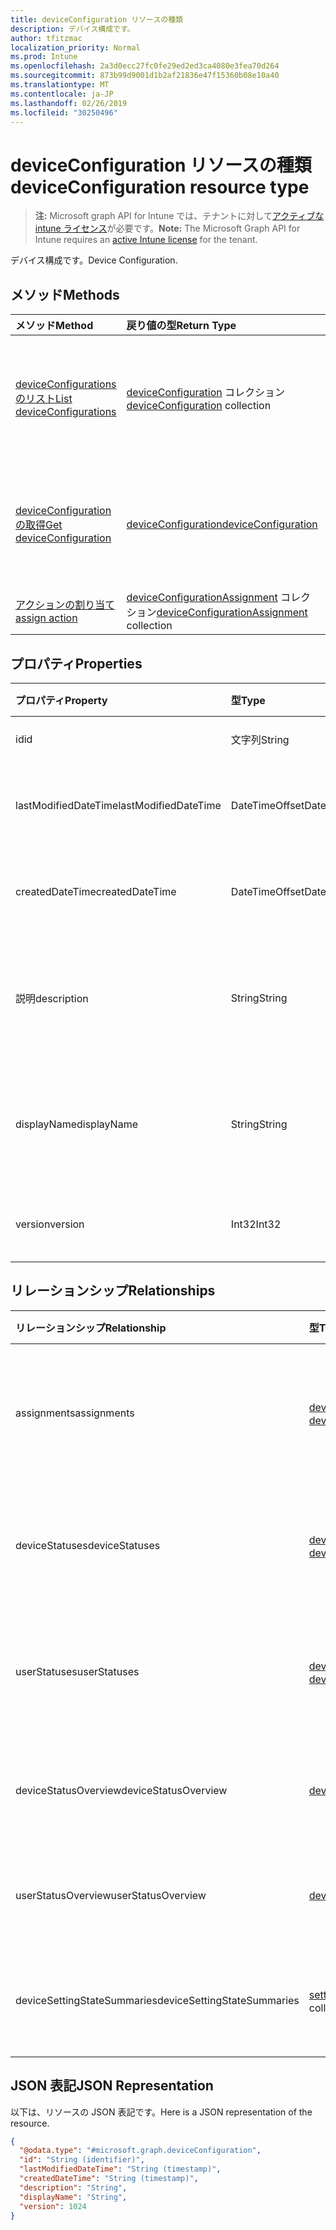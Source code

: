 ```yaml
---
title: deviceConfiguration リソースの種類
description: デバイス構成です。
author: tfitzmac
localization_priority: Normal
ms.prod: Intune
ms.openlocfilehash: 2a3d0ecc27fc0fe29ed2ed3ca4080e3fea70d264
ms.sourcegitcommit: 873b99d9001d1b2af21836e47f15360b08e10a40
ms.translationtype: MT
ms.contentlocale: ja-JP
ms.lasthandoff: 02/26/2019
ms.locfileid: "30250496"
---
```

# <a name="deviceconfiguration-resource-type"></a><span data-ttu-id="0b84e-103">deviceConfiguration リソースの種類</span><span class="sxs-lookup"><span data-stu-id="0b84e-103">deviceConfiguration resource type</span></span>

> <span data-ttu-id="0b84e-104">**注:** Microsoft graph API for Intune では、テナントに対して[アクティブな intune ライセンス](https://go.microsoft.com/fwlink/?linkid=839381)が必要です。</span><span class="sxs-lookup"><span data-stu-id="0b84e-104">**Note:** The Microsoft Graph API for Intune requires an [active Intune license](https://go.microsoft.com/fwlink/?linkid=839381) for the tenant.</span></span>

<span data-ttu-id="0b84e-105">デバイス構成です。</span><span class="sxs-lookup"><span data-stu-id="0b84e-105">Device Configuration.</span></span>

## <a name="methods"></a><span data-ttu-id="0b84e-106">メソッド</span><span class="sxs-lookup"><span data-stu-id="0b84e-106">Methods</span></span>
|<span data-ttu-id="0b84e-107">メソッド</span><span class="sxs-lookup"><span data-stu-id="0b84e-107">Method</span></span>|<span data-ttu-id="0b84e-108">戻り値の型</span><span class="sxs-lookup"><span data-stu-id="0b84e-108">Return Type</span></span>|<span data-ttu-id="0b84e-109">説明</span><span class="sxs-lookup"><span data-stu-id="0b84e-109">Description</span></span>|
|:---|:---|:---|
|[<span data-ttu-id="0b84e-110">deviceConfigurations のリスト</span><span class="sxs-lookup"><span data-stu-id="0b84e-110">List deviceConfigurations</span></span>](../api/intune-deviceconfig-deviceconfiguration-list.md)|<span data-ttu-id="0b84e-111">[deviceConfiguration](../resources/intune-deviceconfig-deviceconfiguration.md) コレクション</span><span class="sxs-lookup"><span data-stu-id="0b84e-111">[deviceConfiguration](../resources/intune-deviceconfig-deviceconfiguration.md) collection</span></span>|<span data-ttu-id="0b84e-112">[deviceConfiguration](../resources/intune-deviceconfig-deviceconfiguration.md) オブジェクトのプロパティとリレーションシップをリストします。</span><span class="sxs-lookup"><span data-stu-id="0b84e-112">List properties and relationships of the [deviceConfiguration](../resources/intune-deviceconfig-deviceconfiguration.md) objects.</span></span>|
|[<span data-ttu-id="0b84e-113">deviceConfiguration の取得</span><span class="sxs-lookup"><span data-stu-id="0b84e-113">Get deviceConfiguration</span></span>](../api/intune-deviceconfig-deviceconfiguration-get.md)|[<span data-ttu-id="0b84e-114">deviceConfiguration</span><span class="sxs-lookup"><span data-stu-id="0b84e-114">deviceConfiguration</span></span>](../resources/intune-deviceconfig-deviceconfiguration.md)|<span data-ttu-id="0b84e-115">[deviceConfiguration](../resources/intune-deviceconfig-deviceconfiguration.md) オブジェクトのプロパティとリレーションシップを読み取ります。</span><span class="sxs-lookup"><span data-stu-id="0b84e-115">Read properties and relationships of the [deviceConfiguration](../resources/intune-deviceconfig-deviceconfiguration.md) object.</span></span>|
|[<span data-ttu-id="0b84e-116">アクションの割り当て</span><span class="sxs-lookup"><span data-stu-id="0b84e-116">assign action</span></span>](../api/intune-deviceconfig-deviceconfiguration-assign.md)|<span data-ttu-id="0b84e-117">[deviceConfigurationAssignment](../resources/intune-deviceconfig-deviceconfigurationassignment.md) コレクション</span><span class="sxs-lookup"><span data-stu-id="0b84e-117">[deviceConfigurationAssignment](../resources/intune-deviceconfig-deviceconfigurationassignment.md) collection</span></span>|<span data-ttu-id="0b84e-118">まだ文書化されていません</span><span class="sxs-lookup"><span data-stu-id="0b84e-118">Not yet documented</span></span>|

## <a name="properties"></a><span data-ttu-id="0b84e-119">プロパティ</span><span class="sxs-lookup"><span data-stu-id="0b84e-119">Properties</span></span>
|<span data-ttu-id="0b84e-120">プロパティ</span><span class="sxs-lookup"><span data-stu-id="0b84e-120">Property</span></span>|<span data-ttu-id="0b84e-121">型</span><span class="sxs-lookup"><span data-stu-id="0b84e-121">Type</span></span>|<span data-ttu-id="0b84e-122">説明</span><span class="sxs-lookup"><span data-stu-id="0b84e-122">Description</span></span>|
|:---|:---|:---|
|<span data-ttu-id="0b84e-123">id</span><span class="sxs-lookup"><span data-stu-id="0b84e-123">id</span></span>|<span data-ttu-id="0b84e-124">文字列</span><span class="sxs-lookup"><span data-stu-id="0b84e-124">String</span></span>|<span data-ttu-id="0b84e-125">エンティティのキー。</span><span class="sxs-lookup"><span data-stu-id="0b84e-125">Key of the entity.</span></span>|
|<span data-ttu-id="0b84e-126">lastModifiedDateTime</span><span class="sxs-lookup"><span data-stu-id="0b84e-126">lastModifiedDateTime</span></span>|<span data-ttu-id="0b84e-127">DateTimeOffset</span><span class="sxs-lookup"><span data-stu-id="0b84e-127">DateTimeOffset</span></span>|<span data-ttu-id="0b84e-128">オブジェクトの最終更新の DateTime。</span><span class="sxs-lookup"><span data-stu-id="0b84e-128">DateTime the object was last modified.</span></span>|
|<span data-ttu-id="0b84e-129">createdDateTime</span><span class="sxs-lookup"><span data-stu-id="0b84e-129">createdDateTime</span></span>|<span data-ttu-id="0b84e-130">DateTimeOffset</span><span class="sxs-lookup"><span data-stu-id="0b84e-130">DateTimeOffset</span></span>|<span data-ttu-id="0b84e-131">オブジェクトが作成された DateTime。</span><span class="sxs-lookup"><span data-stu-id="0b84e-131">DateTime the object was created.</span></span>|
|<span data-ttu-id="0b84e-132">説明</span><span class="sxs-lookup"><span data-stu-id="0b84e-132">description</span></span>|<span data-ttu-id="0b84e-133">String</span><span class="sxs-lookup"><span data-stu-id="0b84e-133">String</span></span>|<span data-ttu-id="0b84e-134">デバイス構成について管理者が提供した説明です。</span><span class="sxs-lookup"><span data-stu-id="0b84e-134">Admin provided description of the Device Configuration.</span></span>|
|<span data-ttu-id="0b84e-135">displayName</span><span class="sxs-lookup"><span data-stu-id="0b84e-135">displayName</span></span>|<span data-ttu-id="0b84e-136">String</span><span class="sxs-lookup"><span data-stu-id="0b84e-136">String</span></span>|<span data-ttu-id="0b84e-137">デバイス構成について管理者が指定した名前です。</span><span class="sxs-lookup"><span data-stu-id="0b84e-137">Admin provided name of the device configuration.</span></span>|
|<span data-ttu-id="0b84e-138">version</span><span class="sxs-lookup"><span data-stu-id="0b84e-138">version</span></span>|<span data-ttu-id="0b84e-139">Int32</span><span class="sxs-lookup"><span data-stu-id="0b84e-139">Int32</span></span>|<span data-ttu-id="0b84e-140">デバイス構成のバージョン。</span><span class="sxs-lookup"><span data-stu-id="0b84e-140">Version of the device configuration.</span></span>|

## <a name="relationships"></a><span data-ttu-id="0b84e-141">リレーションシップ</span><span class="sxs-lookup"><span data-stu-id="0b84e-141">Relationships</span></span>
|<span data-ttu-id="0b84e-142">リレーションシップ</span><span class="sxs-lookup"><span data-stu-id="0b84e-142">Relationship</span></span>|<span data-ttu-id="0b84e-143">型</span><span class="sxs-lookup"><span data-stu-id="0b84e-143">Type</span></span>|<span data-ttu-id="0b84e-144">説明</span><span class="sxs-lookup"><span data-stu-id="0b84e-144">Description</span></span>|
|:---|:---|:---|
|<span data-ttu-id="0b84e-145">assignments</span><span class="sxs-lookup"><span data-stu-id="0b84e-145">assignments</span></span>|<span data-ttu-id="0b84e-146">[deviceConfigurationAssignment](../resources/intune-deviceconfig-deviceconfigurationassignment.md) コレクション</span><span class="sxs-lookup"><span data-stu-id="0b84e-146">[deviceConfigurationAssignment](../resources/intune-deviceconfig-deviceconfigurationassignment.md) collection</span></span>|<span data-ttu-id="0b84e-147">デバイスの構成プロファイルの割り当てのリスト。</span><span class="sxs-lookup"><span data-stu-id="0b84e-147">The list of assignments for the device configuration profile.</span></span>|
|<span data-ttu-id="0b84e-148">deviceStatuses</span><span class="sxs-lookup"><span data-stu-id="0b84e-148">deviceStatuses</span></span>|<span data-ttu-id="0b84e-149">[deviceConfigurationDeviceStatus](../resources/intune-deviceconfig-deviceconfigurationdevicestatus.md) コレクション</span><span class="sxs-lookup"><span data-stu-id="0b84e-149">[deviceConfigurationDeviceStatus](../resources/intune-deviceconfig-deviceconfigurationdevicestatus.md) collection</span></span>|<span data-ttu-id="0b84e-150">デバイスごとのデバイス構成のインストール状況。</span><span class="sxs-lookup"><span data-stu-id="0b84e-150">Device configuration installation status by device.</span></span>|
|<span data-ttu-id="0b84e-151">userStatuses</span><span class="sxs-lookup"><span data-stu-id="0b84e-151">userStatuses</span></span>|<span data-ttu-id="0b84e-152">[deviceConfigurationUserStatus](../resources/intune-deviceconfig-deviceconfigurationuserstatus.md) コレクション</span><span class="sxs-lookup"><span data-stu-id="0b84e-152">[deviceConfigurationUserStatus](../resources/intune-deviceconfig-deviceconfigurationuserstatus.md) collection</span></span>|<span data-ttu-id="0b84e-153">ユーザーごとのデバイス構成のインストール状態。</span><span class="sxs-lookup"><span data-stu-id="0b84e-153">Device configuration installation status by user.</span></span>|
|<span data-ttu-id="0b84e-154">deviceStatusOverview</span><span class="sxs-lookup"><span data-stu-id="0b84e-154">deviceStatusOverview</span></span>|[<span data-ttu-id="0b84e-155">deviceConfigurationDeviceOverview</span><span class="sxs-lookup"><span data-stu-id="0b84e-155">deviceConfigurationDeviceOverview</span></span>](../resources/intune-deviceconfig-deviceconfigurationdeviceoverview.md)|<span data-ttu-id="0b84e-156">デバイス構成のデバイス状態の概要</span><span class="sxs-lookup"><span data-stu-id="0b84e-156">Device Configuration devices status overview</span></span>|
|<span data-ttu-id="0b84e-157">userStatusOverview</span><span class="sxs-lookup"><span data-stu-id="0b84e-157">userStatusOverview</span></span>|[<span data-ttu-id="0b84e-158">deviceConfigurationUserOverview</span><span class="sxs-lookup"><span data-stu-id="0b84e-158">deviceConfigurationUserOverview</span></span>](../resources/intune-deviceconfig-deviceconfigurationuseroverview.md)|<span data-ttu-id="0b84e-159">デバイス構成のユーザー状態の概要</span><span class="sxs-lookup"><span data-stu-id="0b84e-159">Device Configuration users status overview</span></span>|
|<span data-ttu-id="0b84e-160">deviceSettingStateSummaries</span><span class="sxs-lookup"><span data-stu-id="0b84e-160">deviceSettingStateSummaries</span></span>|<span data-ttu-id="0b84e-161">[settingStateDeviceSummary](../resources/intune-deviceconfig-settingstatedevicesummary.md) コレクション</span><span class="sxs-lookup"><span data-stu-id="0b84e-161">[settingStateDeviceSummary](../resources/intune-deviceconfig-settingstatedevicesummary.md) collection</span></span>|<span data-ttu-id="0b84e-162">デバイス構成設定状態のデバイスの要約</span><span class="sxs-lookup"><span data-stu-id="0b84e-162">Device Configuration Setting State Device Summary</span></span>|

## <a name="json-representation"></a><span data-ttu-id="0b84e-163">JSON 表記</span><span class="sxs-lookup"><span data-stu-id="0b84e-163">JSON Representation</span></span>
<span data-ttu-id="0b84e-164">以下は、リソースの JSON 表記です。</span><span class="sxs-lookup"><span data-stu-id="0b84e-164">Here is a JSON representation of the resource.</span></span>
<!-- {
  "blockType": "resource",
  "keyProperty": "id",
  "@odata.type": "microsoft.graph.deviceConfiguration"
}
-->
``` json
{
  "@odata.type": "#microsoft.graph.deviceConfiguration",
  "id": "String (identifier)",
  "lastModifiedDateTime": "String (timestamp)",
  "createdDateTime": "String (timestamp)",
  "description": "String",
  "displayName": "String",
  "version": 1024
}
```



